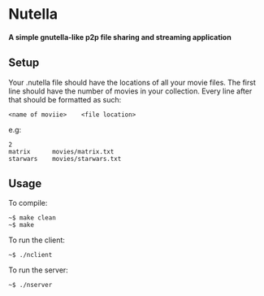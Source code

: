 # Nutella

#### A simple gnutella-like p2p file sharing and streaming application

Setup
------------
Your .nutella file should have the locations of all your movie files.
The first line should have the number of movies in your collection. 
Every line after that should be formatted as such:

    <name of moviie>    <file location>

e.g:

    2
    matrix      movies/matrix.txt
    starwars    movies/starwars.txt


Usage
------------
To compile:

    ~$ make clean
    ~$ make

To run the client:

    ~$ ./nclient

To run the server:

    ~$ ./nserver

